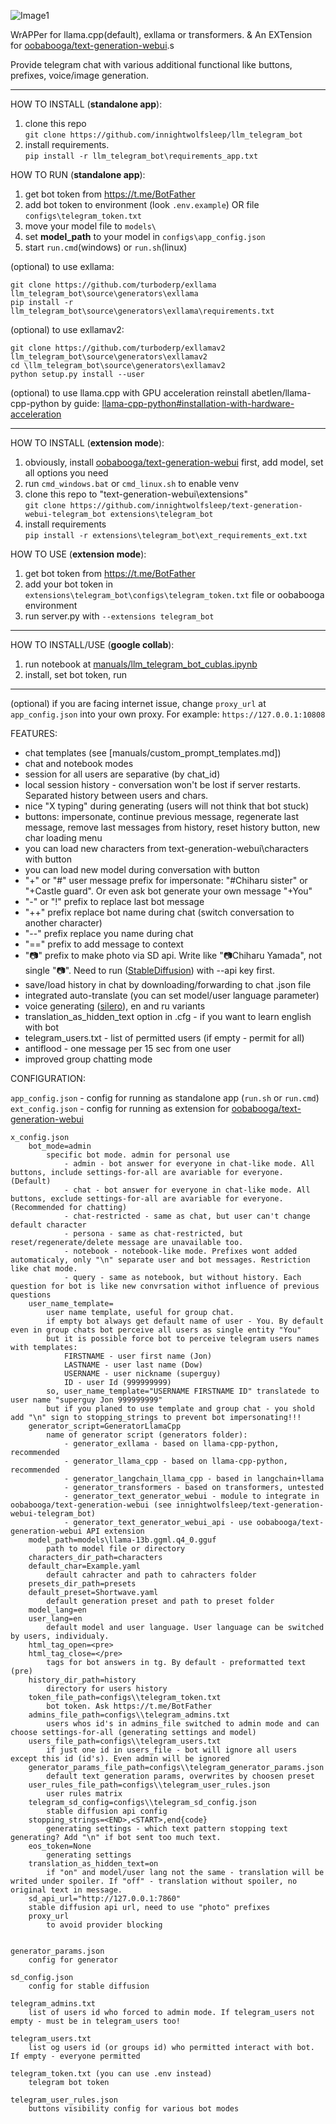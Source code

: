 
![Image1](https://github.com/innightwolfsleep/storage/raw/main/textgen_telegram.PNG)

WrAPPer for llama.cpp(default), exllama or transformers. 
&
An EXTension for [oobabooga/text-generation-webui](https://github.com/oobabooga/text-generation-webui).s

Provide telegram chat with various additional functional like buttons, prefixes, voice/image generation.


---------------
HOW TO INSTALL (**standalone app**):
1) clone this repo  
`git clone https://github.com/innightwolfsleep/llm_telegram_bot `
2) install requirements.  
`pip install -r llm_telegram_bot\requirements_app.txt`

HOW TO RUN (**standalone app**):
1) get bot token from https://t.me/BotFather 
2) add bot token to environment (look `.env.example`) OR file `configs\telegram_token.txt`
3) move your model file to `models\`
4) set **model_path** to your model in `configs\app_config.json`
5) start `run.cmd`(windows) or `run.sh`(linux)

(optional) to use exllama: 
```
git clone https://github.com/turboderp/exllama llm_telegram_bot\source\generators\exllama
pip install -r llm_telegram_bot\source\generators\exllama\requirements.txt
```

(optional) to use exllamav2: 
```
git clone https://github.com/turboderp/exllamav2 llm_telegram_bot\source\generators\exllamav2
cd \llm_telegram_bot\source\generators\exllamav2
python setup.py install --user
```

(optional) to use llama.cpp with GPU acceleration reinstall abetlen/llama-cpp-python by guide: [llama-cpp-python#installation-with-hardware-acceleration](https://github.com/abetlen/llama-cpp-python#installation-with-hardware-acceleration)

---------------
HOW TO INSTALL (**extension mode**):
1) obviously, install  [oobabooga/text-generation-webui](https://github.com/oobabooga/text-generation-webui) first, add model, set all options you need
2) run `cmd_windows.bat` or `cmd_linux.sh` to enable venv
3) clone this repo to "text-generation-webui\extensions"  
`git clone https://github.com/innightwolfsleep/text-generation-webui-telegram_bot extensions\telegram_bot`
4) install requirements  
`pip install -r extensions\telegram_bot\ext_requirements_ext.txt`

HOW TO USE (**extension mode**):
1) get bot token from https://t.me/BotFather 
2) add your bot token in `extensions\telegram_bot\configs\telegram_token.txt` file or oobabooga environment
3) run server.py with `--extensions telegram_bot`
---------------

HOW TO INSTALL/USE (**google collab**):
1) run notebook at [manuals/llm_telegram_bot_cublas.ipynb](https://colab.research.google.com/drive/1nTX1q7WRkXwSbLLCUs3clPL5eoJXShJq?usp=sharing)
2) install, set bot token, run
---------------
(optional) if you are facing internet issue, change `proxy_url` at `app_config.json` into your own proxy. For example: `https://127.0.0.1:10808`



FEATURES:
- chat templates (see [manuals/custom_prompt_templates.md])
- chat and notebook modes
- session for all users are separative (by chat_id)
- local session history - conversation won't be lost if server restarts. Separated history between users and chars.
- nice "X typing" during generating (users will not think that bot stuck)
- buttons: impersonate, continue previous message, regenerate last message, remove last messages from history, reset history button, new char loading menu
- you can load new characters from text-generation-webui\characters with button
- you can load new model during conversation with button
- "+" or "#" user message prefix for impersonate: "#Chiharu sister" or "+Castle guard". Or even ask bot generate your own message "+You"
- "-" or "!" prefix to replace last bot message
- "++" prefix replace bot name during chat (switch conversation to another character)
- "--" prefix replace you name during chat
- "==" prefix to add message to context
- "📷" prefix to make photo via SD api. Write like "📷Chiharu Yamada", not single "📷". Need to run ([StableDiffusion](https://github.com/AUTOMATIC1111/stable-diffusion-webui)) with --api key first.
- save/load history in chat by downloading/forwarding to chat .json file
- integrated auto-translate (you can set model/user language parameter) 
- voice generating ([silero](https://github.com/snakers4/silero-models)), en and ru variants
- translation_as_hidden_text option in .cfg - if you want to learn english with bot
- telegram_users.txt - list of permitted users (if empty - permit for all)
- antiflood - one message per 15 sec from one user
- improved group chatting mode


CONFIGURATION:

`app_config.json` - config for running as standalone app (`run.sh` or `run.cmd`)  
`ext_config.json` - config for running as extension for [oobabooga/text-generation-webui](https://github.com/oobabooga/text-generation-webui)

```
x_config.json
    bot_mode=admin  
        specific bot mode. admin for personal use
            - admin - bot answer for everyone in chat-like mode. All buttons, include settings-for-all are avariable for everyone. (Default)
            - chat - bot answer for everyone in chat-like mode. All buttons, exclude settings-for-all are avariable for everyone. (Recommended for chatting)
            - chat-restricted - same as chat, but user can't change default character
            - persona - same as chat-restricted, but reset/regenerate/delete message are unavailable too. 
            - notebook - notebook-like mode. Prefixes wont added automaticaly, only "\n" separate user and bot messages. Restriction like chat mode.
            - query - same as notebook, but without history. Each question for bot is like new convrsation withot influence of previous questions
    user_name_template=
        user name template, useful for group chat.
        if empty bot always get default name of user - You. By default even in group chats bot perceive all users as single entity "You"
        but it is possible force bot to perceive telegram users names with templates: 
            FIRSTNAME - user first name (Jon)
            LASTNAME - user last name (Dow)
            USERNAME - user nickname (superguy)
            ID - user Id (999999999)
        so, user_name_template="USERNAME FIRSTNAME ID" translatede to user name "superguy Jon 999999999"
        but if you planed to use template and group chat - you shold add "\n" sign to stopping_strings to prevent bot impersonating!!!
    generator_script=GeneratorLlamaCpp
        name of generator script (generators folder):
            - generator_exllama - based on llama-cpp-python, recommended
            - generator_llama_cpp - based on llama-cpp-python, recommended
            - generator_langchain_llama_cpp - based in langchain+llama
            - generator_transformers - based on transformers, untested
            - generator_text_generator_webui - module to integrate in oobabooga/text-generation-webui (see innightwolfsleep/text-generation-webui-telegram_bot)
            - generator_text_generator_webui_api - use oobabooga/text-generation-webui API extension
    model_path=models\llama-13b.ggml.q4_0.gguf
        path to model file or directory
    characters_dir_path=characters
    default_char=Example.yaml
        default cahracter and path to cahracters folder
    presets_dir_path=presets
    default_preset=Shortwave.yaml
        default generation preset and path to preset folder
    model_lang=en
    user_lang=en
        default model and user language. User language can be switched by users, individualy.
    html_tag_open=<pre>
    html_tag_close=</pre>
        tags for bot answers in tg. By default - preformatted text (pre)
    history_dir_path=history
        directory for users history
    token_file_path=configs\\telegram_token.txt
        bot token. Ask https://t.me/BotFather
    admins_file_path=configs\\telegram_admins.txt
        users whos id's in admins_file switched to admin mode and can choose settings-for-all (generating settings and model)
    users_file_path=configs\\telegram_users.txt
        if just one id in users_file - bot will ignore all users except this id (id's). Even admin will be ignored
    generator_params_file_path=configs\\telegram_generator_params.json
        default text generation params, overwrites by choosen preset 
    user_rules_file_path=configs\\telegram_user_rules.json
        user rules matrix 
    telegram_sd_config=configs\\telegram_sd_config.json
        stable diffusion api config
    stopping_strings=<END>,<START>,end{code}
        generating settings - which text pattern stopping text generating? Add "\n" if bot sent too much text.
    eos_token=None
        generating settings
    translation_as_hidden_text=on
        if "on" and model/user lang not the same - translation will be writed under spoiler. If "off" - translation without spoiler, no original text in message.
    sd_api_url="http://127.0.0.1:7860"
    stable diffusion api url, need to use "photo" prefixes
    proxy_url
        to avoid provider blocking


generator_params.json
    config for generator 

sd_config.json
    config for stable diffusion

telegram_admins.txt
    list of users id who forced to admin mode. If telegram_users not empty - must be in telegram_users too!

telegram_users.txt
    list og users id (or groups id) who permitted interact with bot. If empty - everyone permitted

telegram_token.txt (you can use .env instead)
    telegram bot token

telegram_user_rules.json
    buttons visibility config for various bot modes

```
